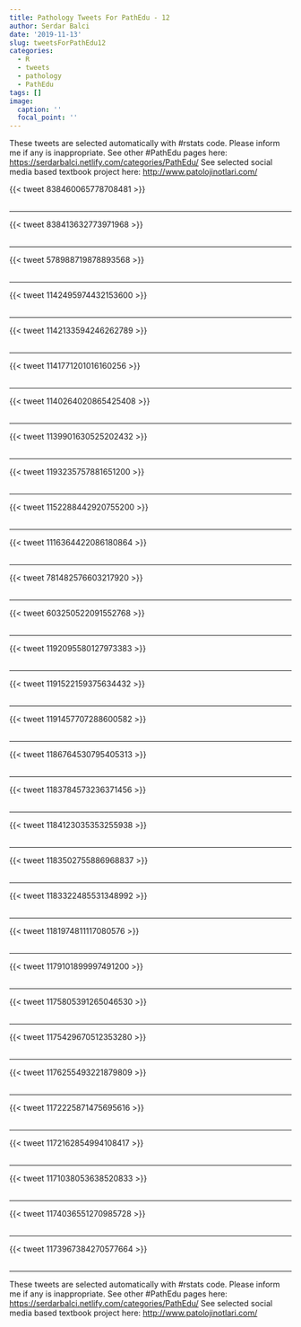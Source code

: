 ```yaml
---
title: Pathology Tweets For PathEdu - 12
author: Serdar Balci
date: '2019-11-13'
slug: tweetsForPathEdu12
categories:
  - R
  - tweets
  - pathology
  - PathEdu
tags: []
image:
  caption: ''
  focal_point: ''
---
```



These tweets are selected automatically with #rstats code. Please inform me if any is inappropriate.
See other #PathEdu pages here: https://serdarbalci.netlify.com/categories/PathEdu/ 
See selected social media based textbook project here: http://www.patolojinotlari.com/

{{< tweet 838460065778708481 >}}
<br>
<br>
<hr>
{{< tweet 838413632773971968 >}}
<br>
<br>
<hr>
{{< tweet 578988719878893568 >}}
<br>
<br>
<hr>
{{< tweet 1142495974432153600 >}}
<br>
<br>
<hr>
{{< tweet 1142133594246262789 >}}
<br>
<br>
<hr>
{{< tweet 1141771201016160256 >}}
<br>
<br>
<hr>
{{< tweet 1140264020865425408 >}}
<br>
<br>
<hr>
{{< tweet 1139901630525202432 >}}
<br>
<br>
<hr>
{{< tweet 1193235757881651200 >}}
<br>
<br>
<hr>
{{< tweet 1152288442920755200 >}}
<br>
<br>
<hr>
{{< tweet 1116364422086180864 >}}
<br>
<br>
<hr>
{{< tweet 781482576603217920 >}}
<br>
<br>
<hr>
{{< tweet 603250522091552768 >}}
<br>
<br>
<hr>
{{< tweet 1192095580127973383 >}}
<br>
<br>
<hr>
{{< tweet 1191522159375634432 >}}
<br>
<br>
<hr>
{{< tweet 1191457707288600582 >}}
<br>
<br>
<hr>
{{< tweet 1186764530795405313 >}}
<br>
<br>
<hr>
{{< tweet 1183784573236371456 >}}
<br>
<br>
<hr>
{{< tweet 1184123035353255938 >}}
<br>
<br>
<hr>
{{< tweet 1183502755886968837 >}}
<br>
<br>
<hr>
{{< tweet 1183322485531348992 >}}
<br>
<br>
<hr>
{{< tweet 1181974811117080576 >}}
<br>
<br>
<hr>
{{< tweet 1179101899997491200 >}}
<br>
<br>
<hr>
{{< tweet 1175805391265046530 >}}
<br>
<br>
<hr>
{{< tweet 1175429670512353280 >}}
<br>
<br>
<hr>
{{< tweet 1176255493221879809 >}}
<br>
<br>
<hr>
{{< tweet 1172225871475695616 >}}
<br>
<br>
<hr>
{{< tweet 1172162854994108417 >}}
<br>
<br>
<hr>
{{< tweet 1171038053638520833 >}}
<br>
<br>
<hr>
{{< tweet 1174036551270985728 >}}
<br>
<br>
<hr>
{{< tweet 1173967384270577664 >}}
<br>
<br>
<hr>


These tweets are selected automatically with #rstats code. Please inform me if any is inappropriate.
See other #PathEdu pages here: https://serdarbalci.netlify.com/categories/PathEdu/ 
See selected social media based textbook project here: http://www.patolojinotlari.com/
